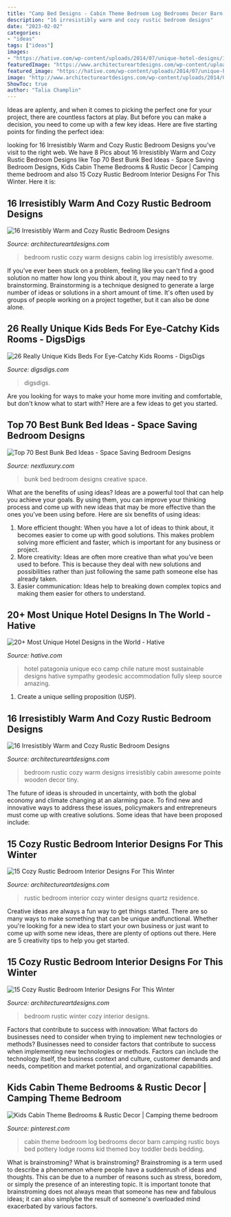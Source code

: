 ```yaml
---
title: "Camp Bed Designs - Cabin Theme Bedroom Log Bedrooms Decor Barn Camping Rustic Boys Bed Pottery Lodge Rooms Kid Themed Boy Toddler Beds Bedding"
description: "16 irresistibly warm and cozy rustic bedroom designs"
date: "2023-02-02"
categories:
- "ideas"
tags: ["ideas"]
images:
- "https://hative.com/wp-content/uploads/2014/07/unique-hotel-designs/18-eco-camp-patagonia-chile.jpg"
featuredImage: "https://www.architectureartdesigns.com/wp-content/uploads/2014/10/15-Cozy-Rustic-Bedroom-Interior-Designs-For-This-Winter-14-630x420.jpg"
featured_image: "https://hative.com/wp-content/uploads/2014/07/unique-hotel-designs/18-eco-camp-patagonia-chile.jpg"
image: "http://www.architectureartdesigns.com/wp-content/uploads/2014/07/16-Irresistibly-Warm-and-Cozy-Rustic-Bedroom-Designs-7.jpg"
ShowToc: true
author: "Talia Champlin"
---
```



Ideas are aplenty, and when it comes to picking the perfect one for your project, there are countless factors at play. But before you can make a decision, you need to come up with a few key ideas. Here are five starting points for finding the perfect idea:

	

		
looking for 16 Irresistibly Warm and Cozy Rustic Bedroom Designs you've visit to the right web. We have 8 Pics about 16 Irresistibly Warm and Cozy Rustic Bedroom Designs like Top 70 Best Bunk Bed Ideas - Space Saving Bedroom Designs, Kids Cabin Theme Bedrooms &amp; Rustic Decor | Camping theme bedroom and also 15 Cozy Rustic Bedroom Interior Designs For This Winter. Here it is:
		
    
## 16 Irresistibly Warm And Cozy Rustic Bedroom Designs

<img loading=lazy src="https://www.architectureartdesigns.com/wp-content/uploads/2014/07/16-Irresistibly-Warm-and-Cozy-Rustic-Bedroom-Designs-4.jpg" onerror="this.onerror=null;this.src='https://tse1.mm.bing.net/th?id=OIP.Hpk-qPEAv-LNIdPrWYOm2wAAAA&amp;pid=15.1';" alt="16 Irresistibly Warm and Cozy Rustic Bedroom Designs">

_Source: architectureartdesigns.com_

>bedroom rustic cozy warm designs cabin log irresistibly awesome. 

	

If you've ever been stuck on a problem, feeling like you can't find a good solution no matter how long you think about it, you may need to try brainstorming. Brainstorming is a technique designed to generate a large number of ideas or solutions in a short amount of time. It's often used by groups of people working on a project together, but it can also be done alone.

    
## 26 Really Unique Kids Beds For Eye-Catchy Kids Rooms - DigsDigs

<img loading=lazy src="https://www.digsdigs.com/photos/02-camp-tent-kid-bed.jpg" onerror="this.onerror=null;this.src='https://tse1.mm.bing.net/th?id=OIP.dlBHWpTZeot5x7O_7neehgHaFj&amp;pid=15.1';" alt="26 Really Unique Kids Beds For Eye-Catchy Kids Rooms - DigsDigs">

_Source: digsdigs.com_

>digsdigs. 

	

Are you looking for ways to make your home more inviting and comfortable, but don't know what to start with? Here are a few ideas to get you started. 

    
## Top 70 Best Bunk Bed Ideas - Space Saving Bedroom Designs

<img loading=lazy src="https://nextluxury.com/wp-content/uploads/creative-bunk-bed-ideas.jpg" onerror="this.onerror=null;this.src='https://tse1.mm.bing.net/th?id=OIP.0GZ2K1t3TB8Tc5jWxMBg4QHaIp&amp;pid=15.1';" alt="Top 70 Best Bunk Bed Ideas - Space Saving Bedroom Designs">

_Source: nextluxury.com_

>bunk bed bedroom designs creative space. 

	

What are the benefits of using ideas?
Ideas are a powerful tool that can help you achieve your goals. By using them, you can improve your thinking process and come up with new ideas that may be more effective than the ones you’ve been using before. Here are six benefits of using ideas: 
1. More efficient thought: When you have a lot of ideas to think about, it becomes easier to come up with good solutions. This makes problem solving more efficient and faster, which is important for any business or project. 
2. More creativity: Ideas are often more creative than what you’ve been used to before. This is because they deal with new solutions and possibilities rather than just following the same path someone else has already taken. 
3. Easier communication: Ideas help to breaking down complex topics and making them easier for others to understand.

    
## 20+ Most Unique Hotel Designs In The World - Hative

<img loading=lazy src="https://hative.com/wp-content/uploads/2014/07/unique-hotel-designs/18-eco-camp-patagonia-chile.jpg" onerror="this.onerror=null;this.src='https://tse1.mm.bing.net/th?id=OIP.CnwqLXknXBlwnXXHroNudAHaFj&amp;pid=15.1';" alt="20+ Most Unique Hotel Designs in the World - Hative">

_Source: hative.com_

>hotel patagonia unique eco camp chile nature most sustainable designs hative sympathy geodesic accommodation fully sleep source amazing. 

	

1. Create a unique selling proposition (USP).

    
## 16 Irresistibly Warm And Cozy Rustic Bedroom Designs

<img loading=lazy src="http://www.architectureartdesigns.com/wp-content/uploads/2014/07/16-Irresistibly-Warm-and-Cozy-Rustic-Bedroom-Designs-7.jpg" onerror="this.onerror=null;this.src='https://tse2.mm.bing.net/th?id=OIP._CVi_F-_7RbvZAzVooXsYAAAAA&amp;pid=15.1';" alt="16 Irresistibly Warm and Cozy Rustic Bedroom Designs">

_Source: architectureartdesigns.com_

>bedroom rustic cozy warm designs irresistibly cabin awesome pointe wooden decor tiny. 

	

The future of ideas is shrouded in uncertainty, with both the global economy and climate changing at an alarming pace. To find new and innovative ways to address these issues, policymakers and entrepreneurs must come up with creative solutions. Some ideas that have been proposed include: 

    
## 15 Cozy Rustic Bedroom Interior Designs For This Winter

<img loading=lazy src="https://www.architectureartdesigns.com/wp-content/uploads/2014/10/15-Cozy-Rustic-Bedroom-Interior-Designs-For-This-Winter-14-630x420.jpg" onerror="this.onerror=null;this.src='https://tse2.mm.bing.net/th?id=OIP.56GtH54GLqRHIAfZYjEZBAHaE8&amp;pid=15.1';" alt="15 Cozy Rustic Bedroom Interior Designs For This Winter">

_Source: architectureartdesigns.com_

>rustic bedroom interior cozy winter designs quartz residence. 

	

Creative ideas are always a fun way to get things started. There are so many ways to make something that can be unique andfunctional. Whether you're looking for a new idea to start your own business or just want to come up with some new ideas, there are plenty of options out there. Here are 5 creativity tips to help you get started.

    
## 15 Cozy Rustic Bedroom Interior Designs For This Winter

<img loading=lazy src="https://www.architectureartdesigns.com/wp-content/uploads/2014/10/15-Cozy-Rustic-Bedroom-Interior-Designs-For-This-Winter-3-630x947.jpg" onerror="this.onerror=null;this.src='https://tse4.mm.bing.net/th?id=OIP.NG5JmwVBK_1HqKc15m4qzQHaLI&amp;pid=15.1';" alt="15 Cozy Rustic Bedroom Interior Designs For This Winter">

_Source: architectureartdesigns.com_

>bedroom rustic winter cozy interior designs. 

	

Factors that contribute to success with innovation: What factors do businesses need to consider when trying to implement new technologies or methods?
Businesses need to consider factors that contribute to success when implementing new technologies or methods. Factors can include the technology itself, the business context and culture, customer demands and needs, competition and market potential, and organizational capabilities.

    
## Kids Cabin Theme Bedrooms &amp; Rustic Decor | Camping Theme Bedroom

<img loading=lazy src="https://i.pinimg.com/736x/d8/d0/d7/d8d0d7969893bbea8af6e909840a7678--theme-bedrooms-bedroom-decor.jpg" onerror="this.onerror=null;this.src='https://tse1.mm.bing.net/th?id=OIP.Usy4Tjuqki2IR8AWJw3rKwHaGh&amp;pid=15.1';" alt="Kids Cabin Theme Bedrooms &amp; Rustic Decor | Camping theme bedroom">

_Source: pinterest.com_

>cabin theme bedroom log bedrooms decor barn camping rustic boys bed pottery lodge rooms kid themed boy toddler beds bedding. 

	

What is brainstroming?
What is brainstroming? Brainstroming is a term used to describe a phenomenon where people have a suddenrush of ideas and thoughts. This can be due to a number of reasons such as stress, boredom, or simply the presence of an interesting topic. It is important tonote that brainstroming does not always mean that someone has new and fabulous ideas; it can also simplybe the result of someone's overloaded mind exacerbated by various factors.

